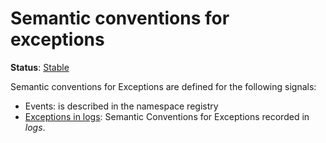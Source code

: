 <!--- Hugo front matter used to generate the website version of this page:
linkTitle: Exceptions
--->

# Semantic conventions for exceptions

**Status**: [Stable][DocumentStatus]

Semantic conventions for Exceptions are defined for the following signals:

* Events: is described in the namespace registry
* [Exceptions in logs](exceptions-logs.md): Semantic Conventions for Exceptions recorded in *logs*.

[DocumentStatus]: https://opentelemetry.io/docs/specs/otel/document-status

